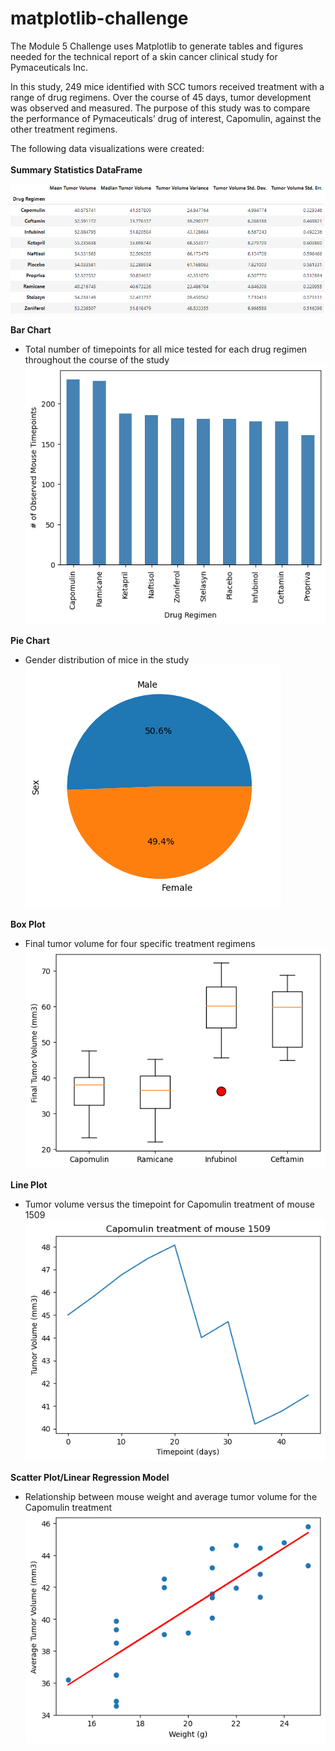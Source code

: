 # matplotlib-challenge
The Module 5 Challenge uses Matplotlib to generate tables and figures needed for the technical report of a skin cancer clinical study for Pymaceuticals Inc.

In this study, 249 mice identified with SCC tumors received treatment with a range of drug regimens. Over the course of 45 days, tumor development was observed and measured. The purpose of this study was to compare the performance of Pymaceuticals’ drug of interest, Capomulin, against the other treatment regimens.

The following data visualizations were created:<br><br>
**Summary Statistics DataFrame**<br>

![image](https://github.com/RachaelCaldwell/matplotlib-challenge/blob/main/Pymaceuticals/images/Summary%20Statistics.png) <br>

**Bar Chart**
* Total number of timepoints for all mice tested for each drug regimen throughout the course of the study
![image](https://github.com/RachaelCaldwell/matplotlib-challenge/blob/main/Pymaceuticals/images/Bar%20Chart.png?raw=true) <br>

**Pie Chart**
* Gender distribution of mice in the study <br>
![image](https://github.com/RachaelCaldwell/matplotlib-challenge/blob/main/Pymaceuticals/images/Pie%20Chart.png?raw=true) <br>

**Box Plot**
* Final tumor volume for four specific treatment regimens <br>
![image](https://github.com/RachaelCaldwell/matplotlib-challenge/blob/main/Pymaceuticals/images/Box%20Plot.png)

**Line Plot**
* Tumor volume versus the timepoint for Capomulin treatment of mouse 1509
![image](https://github.com/RachaelCaldwell/matplotlib-challenge/blob/main/Pymaceuticals/images/Line%20Plot.png?raw=true)

**Scatter Plot/Linear Regression Model**
* Relationship between mouse weight and average tumor volume for the Capomulin treatment
![image](https://github.com/RachaelCaldwell/matplotlib-challenge/blob/main/Pymaceuticals/images/Correlation%20and%20Regression%20Chart.png?raw=true)
